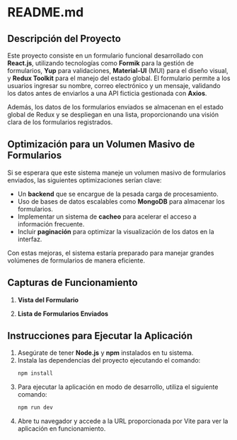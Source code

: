 # README.md

## Descripción del Proyecto

Este proyecto consiste en un formulario funcional desarrollado con **React.js**, utilizando tecnologías como **Formik** para la gestión de formularios, **Yup** para validaciones, **Material-UI** (MUI) para el diseño visual, y **Redux Toolkit** para el manejo del estado global. El formulario permite a los usuarios ingresar su nombre, correo electrónico y un mensaje, validando los datos antes de enviarlos a una API ficticia gestionada con **Axios**.

Además, los datos de los formularios enviados se almacenan en el estado global de Redux y se despliegan en una lista, proporcionando una visión clara de los formularios registrados.

## Optimización para un Volumen Masivo de Formularios

Si se esperara que este sistema maneje un volumen masivo de formularios enviados, las siguientes optimizaciones serían clave:

- Un **backend** que se encargue de la pesada carga de procesamiento.
- Uso de bases de datos escalables como **MongoDB** para almacenar los formularios.
- Implementar un sistema de **cacheo** para acelerar el acceso a información frecuente.
- Incluir **paginación** para optimizar la visualización de los datos en la interfaz.

Con estas mejoras, el sistema estaría preparado para manejar grandes volúmenes de formularios de manera eficiente.

## Capturas de Funcionamiento

1. **Vista del Formulario**

2. **Lista de Formularios Enviados**

## Instrucciones para Ejecutar la Aplicación

1. Asegúrate de tener **Node.js** y **npm** instalados en tu sistema.
2. Instala las dependencias del proyecto ejecutando el comando:
   ```bash
   npm install
   ```
3. Para ejecutar la aplicación en modo de desarrollo, utiliza el siguiente comando:
   ```bash
   npm run dev
   ```
4. Abre tu navegador y accede a la URL proporcionada por Vite para ver la aplicación en funcionamiento.
